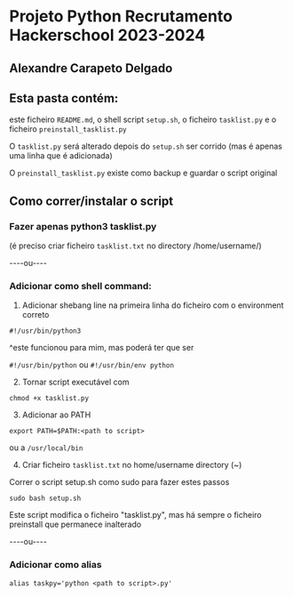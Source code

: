 # Projeto Python Recrutamento Hackerschool 2023-2024

## Alexandre Carapeto Delgado


## Esta pasta contém:

este ficheiro `README.md`, o shell script `setup.sh`, o ficheiro `tasklist.py` e o ficheiro `preinstall_tasklist.py`

O `tasklist.py` será alterado depois do `setup.sh` ser corrido (mas é apenas uma linha que é adicionada)

O `preinstall_tasklist.py` existe como backup e guardar o script original



## Como correr/instalar o script



### Fazer apenas python3 tasklist.py

(é preciso criar ficheiro `tasklist.txt` no directory /home/username/)



----ou----


### Adicionar como shell command:


1. Adicionar shebang line na primeira linha do ficheiro com o environment correto

`#!/usr/bin/python3`


 ^este funcionou para mim, mas poderá ter que ser

`#!/usr/bin/python` ou `#!/usr/bin/env python`


2. Tornar script executável com

```
chmod +x tasklist.py
```


3. Adicionar ao PATH 
```
export PATH=$PATH:<path to script>
```
ou a `/usr/local/bin`




4. Criar ficheiro `tasklist.txt` no home/username directory (~)



Correr o script setup.sh como sudo para fazer estes passos 
```
sudo bash setup.sh
```

Este script modifica o ficheiro "tasklist.py", mas há sempre o ficheiro preinstall que permanece inalterado


----ou----


### Adicionar como alias

```
alias taskpy='python <path to script>.py'
```
